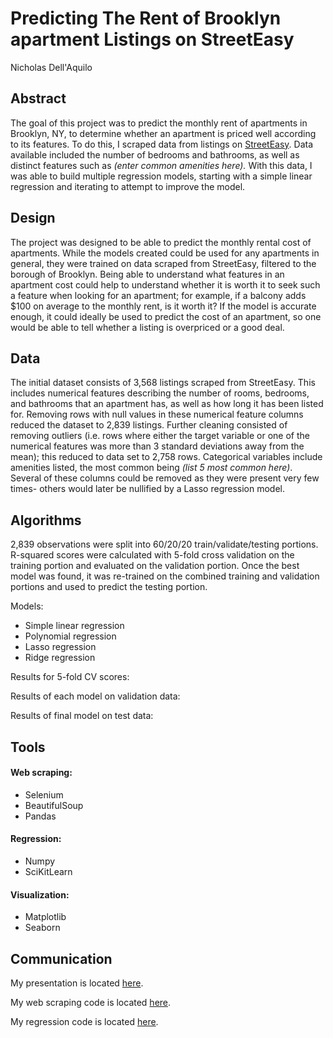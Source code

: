 # Predicting The Rent of Brooklyn apartment Listings on StreetEasy
Nicholas Dell'Aquilo

## Abstract

The goal of this project was to predict the monthly rent of apartments in Brooklyn, NY, to determine whether an apartment is priced well according to its features. To do this, I scraped data from listings on [StreetEasy](https://streeteasy.com/for-rent/brooklyn). Data available included the number of bedrooms and bathrooms, as well as distinct features such as *(enter common amenities here).* With this data, I was able to build multiple regression models, starting with a simple linear regression and iterating to attempt to improve the model.

## Design

The project was designed to be able to predict the monthly rental cost of apartments. While the models created could be used for any apartments in general, they were trained on data scraped from StreetEasy, filtered to the borough of Brooklyn. Being able to understand what features in an apartment cost could help to understand whether it is worth it to seek such a feature when looking for an apartment; for example, if a balcony adds $100 on average to the monthly rent, is it worth it? If the model is accurate enough, it could ideally be used to predict the cost of an apartment, so one would be able to tell whether a listing is overpriced or a good deal.

## Data

The initial dataset consists of 3,568 listings scraped from StreetEasy. This includes numerical features describing the number of rooms, bedrooms, and bathrooms that an apartment has, as well as how long it has been listed for. Removing rows with null values in these numerical feature columns reduced the dataset to 2,839 listings. Further cleaning consisted of removing outliers (i.e. rows where either the target variable or one of the numerical features was more than 3 standard deviations away from the mean); this reduced to data set to 2,758 rows. Categorical variables include amenities listed, the most common being *(list 5 most common here)*. Several of these columns could be removed as they were present very few times- others would later be nullified by a Lasso regression model.

## Algorithms

2,839 observations were split into 60/20/20 train/validate/testing portions. R-squared scores were calculated with 5-fold cross validation on the training portion and evaluated on the validation portion. Once the best model was found, it was re-trained on the combined training and validation portions and used to predict the testing portion.

Models:

* Simple linear regression
* Polynomial regression
* Lasso regression
* Ridge regression

Results for 5-fold CV scores:

Results of each model on validation data:

Results of final model on test data:


## Tools

#### Web scraping:
* Selenium
* BeautifulSoup
* Pandas

#### Regression:
* Numpy
* SciKitLearn

#### Visualization:
* Matplotlib
* Seaborn

## Communication

My presentation is located [here]().

My web scraping code is located [here](https://github.com/nickdellaquilo/Apartment-Regression/blob/master/Web%20Scraping.ipynb).

My regression code is located [here](https://github.com/nickdellaquilo/Apartment-Regression/blob/master/Final%20Regression.ipynb).
